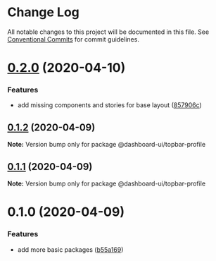 # Change Log

All notable changes to this project will be documented in this file.
See [Conventional Commits](https://conventionalcommits.org) for commit guidelines.

# [0.2.0](https://github.com/mariusz-kabala/dashboard-ui/compare/@dashboard-ui/topbar-profile@0.1.2...@dashboard-ui/topbar-profile@0.2.0) (2020-04-10)

### Features

- add missing components and stories for base layout ([857906c](https://github.com/mariusz-kabala/dashboard-ui/commit/857906c590bfece85bbb6399ce8c1fe8a98472ed))

## [0.1.2](https://github.com/mariusz-kabala/dashboard-ui/compare/@dashboard-ui/topbar-profile@0.1.1...@dashboard-ui/topbar-profile@0.1.2) (2020-04-09)

**Note:** Version bump only for package @dashboard-ui/topbar-profile

## [0.1.1](https://github.com/mariusz-kabala/dashboard-ui/compare/@dashboard-ui/topbar-profile@0.1.0...@dashboard-ui/topbar-profile@0.1.1) (2020-04-09)

**Note:** Version bump only for package @dashboard-ui/topbar-profile

# 0.1.0 (2020-04-09)

### Features

- add more basic packages ([b55a169](https://github.com/mariusz-kabala/dashboard-ui/commit/b55a169762303099a47eb4244b2a1e8c77f93907))
